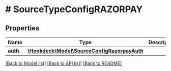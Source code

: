 # # SourceTypeConfigRAZORPAY

## Properties

Name | Type | Description | Notes
------------ | ------------- | ------------- | -------------
**auth** | [**\Hookdeck\Model\SourceConfigRazorpayAuth**](SourceConfigRazorpayAuth.md) |  | [optional]

[[Back to Model list]](../../README.md#models) [[Back to API list]](../../README.md#endpoints) [[Back to README]](../../README.md)
